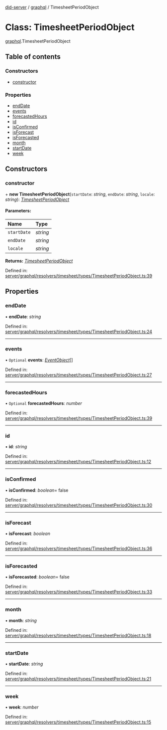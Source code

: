 [did-server](../README.md) / [graphql](../modules/graphql.md) / TimesheetPeriodObject

# Class: TimesheetPeriodObject

[graphql](../modules/graphql.md).TimesheetPeriodObject

## Table of contents

### Constructors

- [constructor](graphql.timesheetperiodobject.md#constructor)

### Properties

- [endDate](graphql.timesheetperiodobject.md#enddate)
- [events](graphql.timesheetperiodobject.md#events)
- [forecastedHours](graphql.timesheetperiodobject.md#forecastedhours)
- [id](graphql.timesheetperiodobject.md#id)
- [isConfirmed](graphql.timesheetperiodobject.md#isconfirmed)
- [isForecast](graphql.timesheetperiodobject.md#isforecast)
- [isForecasted](graphql.timesheetperiodobject.md#isforecasted)
- [month](graphql.timesheetperiodobject.md#month)
- [startDate](graphql.timesheetperiodobject.md#startdate)
- [week](graphql.timesheetperiodobject.md#week)

## Constructors

### constructor

\+ **new TimesheetPeriodObject**(`startDate`: *string*, `endDate`: *string*, `locale`: *string*): [*TimesheetPeriodObject*](graphql.timesheetperiodobject.md)

#### Parameters:

Name | Type |
:------ | :------ |
`startDate` | *string* |
`endDate` | *string* |
`locale` | *string* |

**Returns:** [*TimesheetPeriodObject*](graphql.timesheetperiodobject.md)

Defined in: [server/graphql/resolvers/timesheet/types/TimesheetPeriodObject.ts:39](https://github.com/Puzzlepart/did/blob/45604452/server/graphql/resolvers/timesheet/types/TimesheetPeriodObject.ts#L39)

## Properties

### endDate

• **endDate**: *string*

Defined in: [server/graphql/resolvers/timesheet/types/TimesheetPeriodObject.ts:24](https://github.com/Puzzlepart/did/blob/45604452/server/graphql/resolvers/timesheet/types/TimesheetPeriodObject.ts#L24)

___

### events

• `Optional` **events**: [*EventObject*](graphql.eventobject.md)[]

Defined in: [server/graphql/resolvers/timesheet/types/TimesheetPeriodObject.ts:27](https://github.com/Puzzlepart/did/blob/45604452/server/graphql/resolvers/timesheet/types/TimesheetPeriodObject.ts#L27)

___

### forecastedHours

• `Optional` **forecastedHours**: *number*

Defined in: [server/graphql/resolvers/timesheet/types/TimesheetPeriodObject.ts:39](https://github.com/Puzzlepart/did/blob/45604452/server/graphql/resolvers/timesheet/types/TimesheetPeriodObject.ts#L39)

___

### id

• **id**: *string*

Defined in: [server/graphql/resolvers/timesheet/types/TimesheetPeriodObject.ts:12](https://github.com/Puzzlepart/did/blob/45604452/server/graphql/resolvers/timesheet/types/TimesheetPeriodObject.ts#L12)

___

### isConfirmed

• **isConfirmed**: *boolean*= false

Defined in: [server/graphql/resolvers/timesheet/types/TimesheetPeriodObject.ts:30](https://github.com/Puzzlepart/did/blob/45604452/server/graphql/resolvers/timesheet/types/TimesheetPeriodObject.ts#L30)

___

### isForecast

• **isForecast**: *boolean*

Defined in: [server/graphql/resolvers/timesheet/types/TimesheetPeriodObject.ts:36](https://github.com/Puzzlepart/did/blob/45604452/server/graphql/resolvers/timesheet/types/TimesheetPeriodObject.ts#L36)

___

### isForecasted

• **isForecasted**: *boolean*= false

Defined in: [server/graphql/resolvers/timesheet/types/TimesheetPeriodObject.ts:33](https://github.com/Puzzlepart/did/blob/45604452/server/graphql/resolvers/timesheet/types/TimesheetPeriodObject.ts#L33)

___

### month

• **month**: *string*

Defined in: [server/graphql/resolvers/timesheet/types/TimesheetPeriodObject.ts:18](https://github.com/Puzzlepart/did/blob/45604452/server/graphql/resolvers/timesheet/types/TimesheetPeriodObject.ts#L18)

___

### startDate

• **startDate**: *string*

Defined in: [server/graphql/resolvers/timesheet/types/TimesheetPeriodObject.ts:21](https://github.com/Puzzlepart/did/blob/45604452/server/graphql/resolvers/timesheet/types/TimesheetPeriodObject.ts#L21)

___

### week

• **week**: *number*

Defined in: [server/graphql/resolvers/timesheet/types/TimesheetPeriodObject.ts:15](https://github.com/Puzzlepart/did/blob/45604452/server/graphql/resolvers/timesheet/types/TimesheetPeriodObject.ts#L15)
